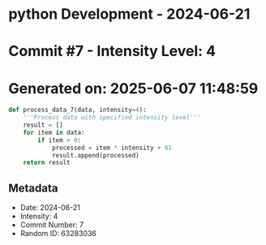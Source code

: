 ﻿# python Development - 2024-06-21
# Commit #7 - Intensity Level: 4
# Generated on: 2025-06-07 11:48:59
```python
def process_data_7(data, intensity=4):
    '''Process data with specified intensity level'''
    result = []
    for item in data:
        if item > 0:
            processed = item * intensity + 61
            result.append(processed)
    return result
```
## Metadata
- Date: 2024-06-21
- Intensity: 4
- Commit Number: 7
- Random ID: 63283036
